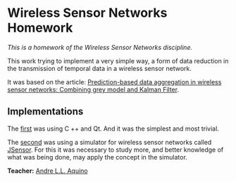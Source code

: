 # Wireless Sensor Networks Homework

_This is a homework of the Wireless Sensor Networks discipline._

This work trying to implement a very simple way, a form of data reduction in the transmission of temporal data in a wireless sensor network.

It was based on the article: [Prediction-based data aggregation in wireless sensor networks: Combining grey model and Kalman Filter](http://www.cs.virginia.edu/~son/papers/Prediction-basedAggregation.CC2011.pdf).

## Implementations

The [first](https://github.com/danielsanfr/universitys-homeworks/tree/master/wireless-sensor-networks/first) was using C ++ and Qt. And it was the simplest and most trivial.

The [second](https://github.com/danielsanfr/universitys-homeworks/tree/master/wireless-sensor-networks/second) was using a simulator for wireless sensor networks called [JSensor](https://joubertlimadotcomdotbr.wordpress.com/jsensor-a-high-performance-java-simulator-for-sensor-networks/). For this it was necessary to study more, and better knowledge of what was being done, may apply the concept in the simulator.

**Teacher:** [Andre L.L. Aquino](https://sites.google.com/site/allalinsufal/home/eletiva-1/20161)
